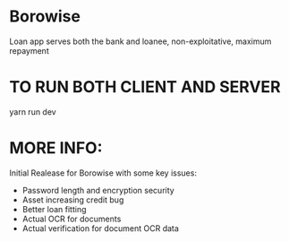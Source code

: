 # Borowise
Loan app serves both the bank and loanee, non-exploitative, maximum repayment

# TO RUN BOTH CLIENT AND SERVER
yarn run dev

# MORE INFO:
Initial Realease for Borowise with some key issues:

- Password length and encryption security
- Asset increasing credit bug
- Better loan fitting
- Actual OCR for documents
- Actual verification for document OCR data
